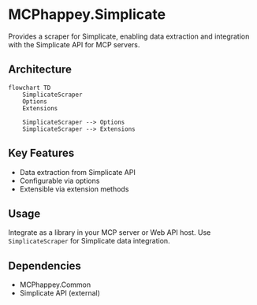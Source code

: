 # MCPhappey.Simplicate

Provides a scraper for Simplicate, enabling data extraction and integration with the Simplicate API for MCP servers.

## Architecture

```mermaid
flowchart TD
    SimplicateScraper
    Options
    Extensions

    SimplicateScraper --> Options
    SimplicateScraper --> Extensions
```

## Key Features
- Data extraction from Simplicate API
- Configurable via options
- Extensible via extension methods

## Usage

Integrate as a library in your MCP server or Web API host. Use `SimplicateScraper` for Simplicate data integration.

## Dependencies
- MCPhappey.Common
- Simplicate API (external)
